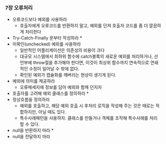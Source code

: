 ### 7장 오류처리

* 오류코드보다 예외를 사용하라
  * 호출자에게 오류코드를 반환하지 말고, 예외를 던져 호출자 코드를 좀 더 깔끔하게 처리한다
* Try-Catch-Finally 문부터 작성하라
  * 
* 미확인(unchecked) 예외를 사용하라
  * 일반적인 어플리케이션은 의존성의 비용이 크다
  * 대규모 시스템에서 최하위 함수에 catch블록의 새로운 예외를 처리하거나, 선언부에 throw절을 추가해야 한다면, 이것이 최상위 함수까지 연속적으로 연쇄적인 수정이 일어날 수 밖에 없다.
  * 확인된 예외가 캡슐화를 깨버리는 현상이 생기게 된다.
* 예외에 의미를 제공하라
  * 오류메세지에 정보를 담아 예외와 함께 던지자
* 호출자를 고려해 예외 클래스를 정의하라
  * 
* 정상흐름을 정의하라
  * 예외를 호출하고, 해당 예외 호출 시 후처리 로직을 작성해 주는 것은 때로는 적합하지만, 아닐 때도 있다. 
  * 특수사례패턴을 사용하자. 클래스를 만들거나 객체를 조작해 특수사례를 처리할 수 있다.
* null을 반환하지 마라
  * 
* null을 전달하지 마라